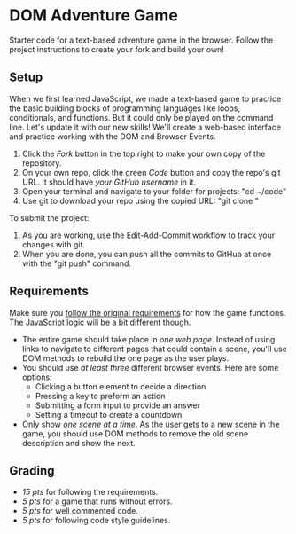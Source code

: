 # DOM Adventure Game

Starter code for a text-based adventure game in the browser. Follow the project instructions to create your fork and build your own!


## Setup

When we first learned JavaScript, we made a text-based game to practice the basic building blocks of programming languages like loops, conditionals, and functions. But it could only be played on the command line. Let's update it with our new skills! We'll create a web-based interface and practice working with the DOM and Browser Events.

1. Click the *Fork* button in the top right to make your own copy of the repository.
2. On your own repo, click the green *Code* button and copy the repo's git URL. It should have *your GitHub username* in it.
3. Open your terminal and navigate to your folder for projects: "cd ~/code"
4. Use git to download your repo using the copied URL: "git clone <URL>"

To submit the project:

1. As you are working, use the Edit-Add-Commit workflow to track your changes with git.
2. When you are done, you can push all the commits to GitHub at once with the "git push" command.


## Requirements

Make sure you [follow the original requirements](https://ts-cset.github.io/cset-105/2020-fall/week-03/project_adventure-game.html) for how the game functions. The JavaScript logic will be a bit different though.

- The entire game should take place in *one web page*. Instead of using links to navigate to different pages that could contain a scene, you'll use DOM methods to rebuild the one page as the user plays.
- You should use *at least three* different browser events. Here are some options:
  - Clicking a button element to decide a direction
  - Pressing a key to preform an action
  - Submitting a form input to provide an answer
  - Setting a timeout to create a countdown
- Only show *one scene at a time*. As the user gets to a new scene in the game, you should use DOM methods to remove the old scene description and show the next.


## Grading

- *15 pts* for following the requirements.
- *5 pts* for a game that runs without errors.
- *5 pts* for well commented code.
- *5 pts* for following code style guidelines.
